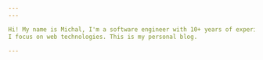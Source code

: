 ```yaml
---
---

Hi! My name is Michal, I'm a software engineer with 10+ years of experience.
I focus on web technologies. This is my personal blog.

---
```

